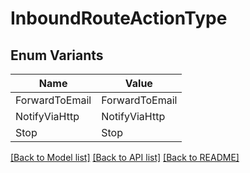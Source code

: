 # InboundRouteActionType

## Enum Variants

| Name | Value |
|---- | -----|
| ForwardToEmail | ForwardToEmail |
| NotifyViaHttp | NotifyViaHttp |
| Stop | Stop |


[[Back to Model list]](../README.md#documentation-for-models) [[Back to API list]](../README.md#documentation-for-api-endpoints) [[Back to README]](../README.md)


